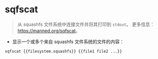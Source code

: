 # sqfscat

> 从 squashfs 文件系统中连接文件并将其打印到 `stdout`。
> 更多信息：<https://manned.org/sqfscat>。

- 显示一个或多个来自 squashfs 文件系统的文件的内容：

`sqfscat {{filesystem.squashfs}} {{file1 file2 ...}}`